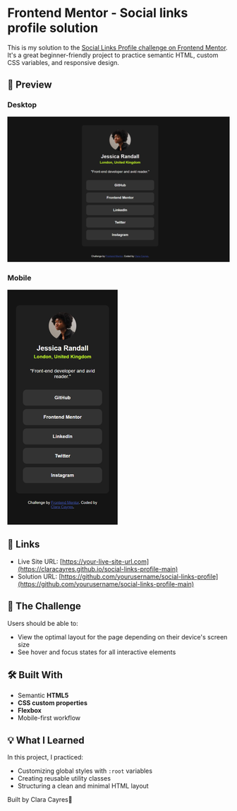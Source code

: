 # Frontend Mentor - Social links profile solution

This is my solution to the [Social Links Profile challenge on Frontend Mentor](https://www.frontendmentor.io/challenges/social-links-profile-UG32l9m6dQ). It's a great beginner-friendly project to practice semantic HTML, custom CSS variables, and responsive design.

## 📸 Preview

### Desktop
![Desktop](assets/images/desktop.png)

### Mobile
<img src="assets/images/mobile.png" alt="Mobile" width="250">

## 🔗 Links

- Live Site URL: [https://your-live-site-url.com](https://claracayres.github.io/social-links-profile-main)
- Solution URL: [https://github.com/yourusername/social-links-profile](https://github.com/yourusername/social-links-profile-main)

## 🚀 The Challenge

Users should be able to:

- View the optimal layout for the page depending on their device's screen size
- See hover and focus states for all interactive elements

## 🛠️ Built With

- Semantic **HTML5**
- **CSS custom properties**
- **Flexbox**
- Mobile-first workflow

## 💡 What I Learned

In this project, I practiced:

- Customizing global styles with `:root` variables
- Creating reusable utility classes
- Structuring a clean and minimal HTML layout

Built by Clara Cayres💜